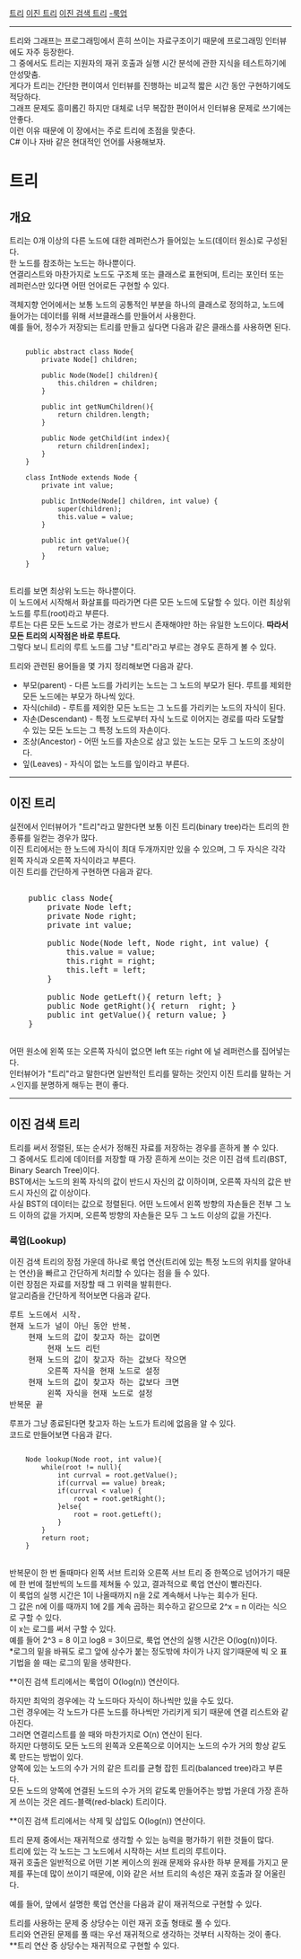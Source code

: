 [트리](#트리)
[이진 트리](#이진-트리)
[이진 검색 트리](#이진-검색-트리)
[ -룩업](#룩업(Lookup))
    
---------------------------------------
   
트리와 그래프는 프로그래밍에서 흔히 쓰이는 자료구조이기 때문에 프로그래밍 인터뷰에도 자주 등장한다.   
그 중에서도 트리는 지원자의 재귀 호출과 실행 시간 분석에 관한 지식을 테스트하기에 안성맞춤.   
게다가 트리는 간단한 편이여서 인터뷰를 진행하는 비교적 짧은 시간 동안 구현하기에도 적당하다.   
그래프 문제도 흥미롭긴 하지만 대체로 너무 복잡한 편이어서 인터뷰용 문제로 쓰기에는 안좋다.   
이런 이유 때문에 이 장에서는 주로 트리에 초점을 맞춘다.     
C# 이나 자바 같은 현대적인 언어를 사용해보자.   

# 트리   
   
## 개요   
   
트리는 0개 이상의 다른 노드에 대한 레퍼런스가 들어있는 노드(데이터 원소)로 구성된다.   
한 노드를 참조하는 노드는 하나뿐이다.   
연결리스트와 마찬가지로 노드도 구조체 또는 클래스로 표현되며, 트리는 포인터 또는 레퍼런스만 있다면 어떤 언어로든 구현할 수 있다.   
  
객체지향 언어에서는 보통 노드의 공통적인 부분을 하나의 클래스로 정의하고, 노드에 들어가는 데이터를 위해 서브클래스를 만들어서 사용한다.     
예를 들어, 정수가 저장되는 트리를 만들고 싶다면 다음과 같은 클래스를 사용하면 된다. 

<pre>
<code>
    public abstract class Node{
        private Node[] children;

        public Node(Node[] children){
            this.children = children;
        }

        public int getNumChildren(){
            return children.length;
        }

        public Node getChild(int index){
            return children[index];
        }
    }

    class IntNode extends Node {
        private int value;

        public IntNode(Node[] children, int value) {
            super(children);
            this.value = value;
        }

        public int getValue(){
            return value;
        }
    }
</code>
</pre>
   
   
트리를 보면 최상위 노드는 하나뿐이다.   
이 노드에서 시작해서 화살표를 따라가면 다른 모든 노드에 도달할 수 있다. 이런 최상위 노드를 루트(root)라고 부른다.   
루트는 다른 모든 노드로 가는 경로가 반드시 존재해야만 하는 유일한 노드이다. **따라서 모든 트리의 시작점은 바로 루트다.**   
그렇다 보니 트리의 루트 노드를 그냥 "트리"라고 부르는 경우도 흔하게 볼 수 있다.   
   
트리와 관련된 용어들을 몇 가지 정리해보면 다음과 같다.   

* 부모(parent) - 다른 노드를 가리키는 노드는 그 노드의 부모가 된다. 루트를 제외한 모든 노드에는 부모가 하나씩 있다. 
* 자식(child)  - 루트를 제외한 모든 노드는 그 노드를 가리키는 노드의 자식이 된다.   
* 자손(Descendant) - 특정 노드로부터 자식 노드로 이어지는 경로를 따라 도달할 수 있는 모든 노드는 그 특정 노드의 자손이다.   
* 조상(Ancestor) - 어떤 노드를 자손으로 삼고 있는 노드는 모두 그 노드의 조상이다.   
* 잎(Leaves) - 자식이 없는 노드를 잎이라고 부른다.   
   
    
------------------------

## 이진 트리   
   
   
실전에서 인터뷰어가 "트리"라고 말한다면 보통 이진 트리(binary tree)라는 트리의 한 종류를 일컫는 경우가 많다.   
이진 트리에서는 한 노드에 자식이 최대 두개까지만 있을 수 있으며, 그 두 자식은 각각 왼쪽 자식과 오른쪽 자식이라고 부른다.   
이진 트리를 간단하게 구현하면 다음과 같다.   

<pre>
</code>
    public class Node{
        private Node left;
        private Node right;
        private int value;

        public Node(Node left, Node right, int value) {
            this.value = value;
            this.right = right;
            this.left = left;
        }

        public Node getLeft(){ return left; }
        public Node getRight(){ return  right; }
        public int getValue(){ return value; }
    }
</code>
</pre>

어떤 원소에 왼쪽 또는 오른쪽 자식이 없으면 left 또는 right 에 널 레퍼런스를 집어넣는다.   
인터뷰어가 "트리"라고 말한다면 일반적인 트리를 말하는 것인지 이진 트리를 말하는 거 ㅅ인지를 분명하게 해두는 편이 좋다.   

--------------------------

## 이진 검색 트리
   
트리를 써서 정렬된, 또는 순서가 정해진 자료를 저장하는 경우를 흔하게 볼 수 있다.   
그 중에서도 트리에 데이터를 저장할 때 가장 흔하게 쓰이는 것은 이진 검색 트리(BST, Binary Search Tree)이다.   
BST에서는 노드의 왼쪽 자식의 값이 반드시 자신의 값 이하이며, 오른쪽 자식의 값은 반드시 자신의 값 이상이다.   
사실 BST의 데이터는 값으로 정렬된다. 어떤 노드에서 왼쪽 방향의 자손들은 전부 그 노드 이하의 값을 가지며, 오른쪽 방향의 자손들은 모두 그 노드 이상의 값을 가진다.   
   
   
### 룩업(Lookup)
   
이진 검색 트리의 장점 가운데 하나로 룩업 연산(트리에 있는 특정 노드의 위치를 알아내는 연산)을 빠르고 간단하게 처리할 수 있다는 점을 들 수 있다.   
이런 장점은 자료를 저장할 때 그 위력을 발휘한다.   
알고리즘을 간단하게 적어보면 다음과 같다.   
  
<pre>
루트 노드에서 시작.
현재 노드가 널이 아닌 동안 반복.
    현재 노드의 값이 찾고자 하는 값이면
        현재 노드 리턴
    현재 노드의 값이 찾고자 하는 값보다 작으면
        오른쪽 자식을 현재 노드로 설정
    현재 노드의 값이 찾고자 하는 값보다 크면
        왼쪽 자식을 현재 노드로 설정
반복문 끝
</pre>
   
루프가 그냥 종료된다면 찾고자 하는 노드가 트리에 없음을 알 수 있다.   
코드로 만들어보면 다음과 같다.

<pre>
<code>
    Node lookup(Node root, int value){
        while(root != null){
            int currval = root.getValue();
            if(currval == value) break;
            if(currval < value) {
                root = root.getRight();
            }else{
                root = root.getLeft();
            }
        }
        return root;
    }
</code>
</pre>
   
   
반복문이 한 번 돌때마다 왼쪽 서브 트리와 오른쪽 서브 트리 중 한쪽으로 넘어가기 때문에 한 번에 절반씩의 노드를 제쳐둘 수 있고, 결과적으로 룩업 연산이 빨라진다.   
이 룩업의 실행 시간은 1이 나올때까지 n을 2로 계속해서 나누는 회수가 된다.   
그 값은 n에 이를 때까지 1에 2를 계속 곱하는 회수하고 같으므로 2^x = n 이라는 식으로 구할 수 있다.   
이 x는 로그를 써서 구할 수 있다.   
예를 들어 2^3 = 8 이고 log8 = 3이므로, 룩업 연산의 실행 시간은 O(log(n))이다.   
*로그의 밑을 바꿔도 로그 앞에 상수가 붙는 정도밖에 차이가 나지 않기때문에 빅 오 표기법을 쓸 때는 로그의 밑을 생략한다.   
   
**이진 검색 트리에서는 룩업이 O(log(n)) 연산이다.   

하지만 최악의 경우에는 각 노드마다 자식이 하나씩만 있을 수도 있다.   
그런 경우에는 각 노드가 다른 노드를 하나씩만 가리키게 되기 때문에 연결 리스트와 같아진다.   
그러면 연결리스트를 쓸 때와 마찬가지로 O(n) 연산이 된다.   
하지만 다행히도 모든 노드의 왼쪽과 오른쪽으로 이어지는 노드의 수가 거의 항상 같도록 만드는 방법이 있다.   
양쪽에 있는 노드의 수가 거의 같은 트리를 균형 잡힌 트리(balanced tree)라고 부른다.   
모든 노드의 양쪽에 연결된 노드의 수가 거의 같도록 만들어주는 방법 가운데 가장 흔하게 쓰이는 것은 레드-블랙(red-black) 트리이다.   

**이진 검색 트리에서는 삭제 및 삽입도 O(log(n)) 연산이다.   
   
트리 문제 중에서는 재귀적으로 생각할 수 있는 능력을 평가하기 위한 것들이 많다.    
트리에 있는 각 노드는 그 노드에서 시작하는 서브 트리의 루트이다.   
재귀 호출은 일반적으로 어떤 기본 케이스의 원래 문제와 유사한 하부 문제를 가지고 문제를 푸는데 많이 쓰이기 때문에, 이와 같은 서브 트리의 속성은 재귀 호출과 잘 어울린다.   
   
예를 들어, 앞에서 설명한 룩업 연산을 다음과 같이 재귀적으로 구현할 수 있다.   



트리를 사용하는 문제 중 상당수는 이런 재귀 호출 형태로 풀 수 있다.   
트리와 연관된 문제를 풀 때는 우선 재귀적으로 생각하는 것부터 시작하는 것이 좋다.   
**트리 연산 중 상당수는 재귀적으로 구현할 수 있다.
